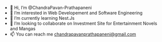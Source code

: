 - 👋 Hi, I’m @ChandraPavan-Prathapaneni
- 👀 I’m interested in Web Developement and Software Engineering
- 🌱 I’m currently learning Nest.Js
- 💞️ I’m looking to collaborate on Investment Site for Entertainment Novels and Mangas 
- 📫 You can reach me chandrapavanprathapaneni@gmail.com

<!---
ChandraPavan-Prathapaneni/ChandraPavan-Prathapaneni is a ✨ special ✨ repository because its `README.md` (this file) appears on your GitHub profile.
You can click the Preview link to take a look at your changes.
--->
